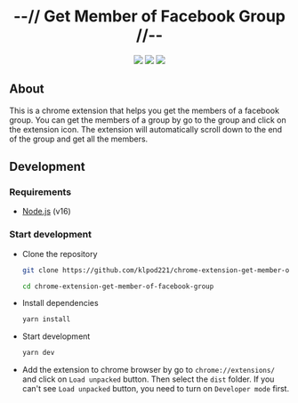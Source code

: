 <div align="center">
  <h1>--// Get Member of Facebook Group //--</h1>
  <img src="https://img.shields.io/github/last-commit/klpod221/chrome-extension-get-member-of-facebook-group?style=for-the-badge&color=ffb4a2&labelColor=201a19">
  <img src="https://img.shields.io/github/stars/klpod221/chrome-extension-get-member-of-facebook-group?style=for-the-badge&color=e6c419&labelColor=1d1b16">
  <img src="https://img.shields.io/github/repo-size/klpod221/chrome-extension-get-member-of-facebook-group?style=for-the-badge&color=a8c7ff&labelColor=1a1b1f">
</div>

## About

This is a chrome extension that helps you get the members of a facebook group. You can get the members of a group by go to the group and click on the extension icon. The extension will automatically scroll down to the end of the group and get all the members.

## Development

### Requirements

- [Node.js](https://nodejs.org/en/) (v16)

### Start development

- Clone the repository

  ```bash
  git clone https://github.com/klpod221/chrome-extension-get-member-of-facebook-group.git

  cd chrome-extension-get-member-of-facebook-group
  ```

- Install dependencies

  ```bash
  yarn install
  ```

- Start development

  ```bash
  yarn dev
  ```

- Add the extension to chrome browser by go to `chrome://extensions/` and click on `Load unpacked` button. Then select the `dist` folder. If you can't see `Load unpacked` button, you need to turn on `Developer mode` first.
